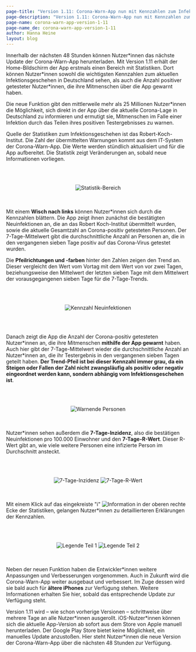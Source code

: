 ```yaml
---
page-title: "Version 1.11: Corona-Warn-App nun mit Kennzahlen zum Infektionsgeschehen"
page-description: "Version 1.11: Corona-Warn-App nun mit Kennzahlen zum Infektionsgeschehen"
page-name: corona-warn-app-version-1-11
page-name_de: corona-warn-app-version-1-11
author: Hanna Heine
layout: blog
---
```

 
Innerhalb der nächsten 48 Stunden können Nutzer\*innen das nächste Update der Corona-Warn-App herunterladen. Mit Version 1.11 erhält der Home-Bildschirm der App erstmals einen Bereich mit Statistiken. Dort können Nutzer\*innen sowohl die wichtigsten Kennzahlen zum aktuellen Infektionsgeschehen in Deutschland sehen, als auch die Anzahl positiver getesteter Nutzer*innen, die ihre Mitmenschen über die App gewarnt haben.
 
<!-- overview -->

Die neue Funktion gibt den mittlerweile mehr als 25 Millionen Nutzer\*innen die Möglichkeit, sich direkt in der App über die aktuelle Corona-Lage in Deutschland zu informieren und ermutigt sie, Mitmenschen im Falle einer Infektion durch das Teilen ihres positiven Testergebnisses zu warnen. 

Quelle der Statistiken zum Infektionsgeschehen ist das Robert-Koch-Institut. Die Zahl der übermittelten Warnungen kommt aus dem IT-System der Corona-Warn-App. Die Werte werden stündlich aktualisiert und für die App aufbereitet. Die Statistik zeigt Veränderungen an, sobald neue Informationen vorliegen.

<br></br>
<center> <img src="./cwa-kennzahlen-homescreen.jpg" title="Statistik-Bereich" style="align: center"></center>
<br></br>

Mit einem **Wisch nach links** können Nutzer*innen sich durch die Kennzahlen blättern. Die App zeigt ihnen zunächst die bestätigten Neuinfektionen an, die an das Robert Koch-Institut übermittelt wurden, sowie die aktuelle Gesamtzahl an Corona-positiv getesteten Personen. Der 7-Tage-Mittelwert gibt die durchschnittliche Anzahl an Personen an, die in den vergangenen sieben Tage positiv auf das Corona-Virus getestet wurden. 

Die **Pfeilrichtungen und -farben** hinter den Zahlen zeigen den Trend an. Dieser vergleicht den Wert vom Vortag mit dem Wert von vor zwei Tagen, beziehungsweise den Mittelwert der letzten sieben Tage mit dem Mittelwert der vorausgegangenen sieben Tage für die 7-Tage-Trends. 
 

<br></br>

<center> <img src="./cwa-infektionen.JPG" title="Kennzahl Neuinfektionen" style="align: center"></center>

<br></br>

Danach zeigt die App die Anzahl der Corona-positiv getesteten Nutzer\*innen an, die ihre Mitmenschen **mithilfe der App gewarnt** haben. Auch hier gibt der 7-Tage-Mittelwert wieder die durchschnittliche Anzahl an Nutzer\*innen an, die ihr Testergebnis in den vergangenen sieben Tagen geteilt haben. **Der Trend-Pfeil ist bei dieser Kennzahl immer grau, da ein Steigen oder Fallen der Zahl nicht zwangsläufig als positiv oder negativ eingeordnet werden kann, sondern abhängig vom Infektionsgeschehen ist**.  

<br></br>

<center> <img src="./cwa-warnende-personen.JPG" title="Warnende Personen" style="align: center"> </center> <br></br>


Nutzer*innen sehen außerdem die **7-Tage-Inzidenz**, also die bestätigen Neuinfektionen pro 100.000 Einwohner und den **7-Tage-R-Wert**. Dieser R-Wert gibt an, wie viele weitere Personen eine infizierte Person im Durchschnitt ansteckt. 

<br></br>

<center> <img src="./cwa-7-tage-inzidenz.JPG" title="7-Tage-Inzidenz" style="align: center"> <img src="./cwa-7-tage-r-wert.JPG" title="7-Tage-R-Wert" style="align: center"></center> <br></br>

Mit einem Klick auf das eingekreiste "i" <img src="./information.png" title="Information" style="align: center"> 
in der oberen rechte Ecke der Statistiken, gelangen Nutzer*innen zu detaillierteren Erklärungen der Kennzahlen. 

<br></br>

<center> <img src="./cwa-kennzahlen-legende-1.jpg" title="Legende Teil 1" style="align: center"> <img src="./cwa-kennzahlen-legende-2.jpg" title="Legende Teil 2" style="align: center"></center> <br></br>


Neben der neuen Funktion haben die Entwickler*innen weitere Anpassungen und Verbesserungen vorgenommen. Auch in Zukunft wird die Corona-Warn-App weiter ausgebaut und verbessert. Im Zuge dessen wird sie bald auch für **ältere iPhones** zur Verfügung stehen. Weitere Informationen erhalten Sie hier, sobald das entsprechende Update zur Verfügung steht. 

Version 1.11 wird – wie schon vorherige Versionen – schrittweise über mehrere Tage an alle Nutzer\*innen ausgerollt. iOS-Nutzer\*innen können sich die aktuelle App-Version ab sofort aus dem Store von Apple manuell herunterladen. Der Google Play Store bietet keine Möglichkeit, ein manuelles Update anzustoßen. Hier steht Nutzer\*innen die neue Version der Corona-Warn-App über die nächsten 48 Stunden zur Verfügung.

